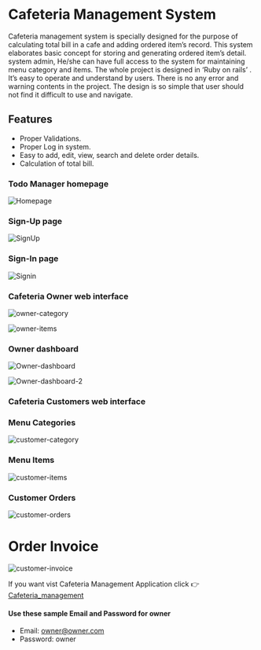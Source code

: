 # Cafeteria Management System

Cafeteria management system is specially designed for the purpose of calculating total bill in a cafe and adding ordered item’s record. This system elaborates basic concept for storing and generating ordered item’s detail. system admin, He/she can have full access to the system for maintaining menu category and items. The whole project is designed in ‘Ruby on rails’ . It’s easy to operate and understand by users. There is no any error and warning contents in the project. The design is so simple that user should not find it difficult to use and navigate.
## Features
* Proper Validations.
* Proper Log in system.
* Easy to add, edit, view, search and delete order details.
* Calculation of total bill.

### Todo Manager homepage
![Homepage](https://user-images.githubusercontent.com/69616308/124827311-833e0b00-df93-11eb-9d47-1f56f9514836.png)

### Sign-Up page

![SignUp](https://user-images.githubusercontent.com/69616308/124827344-905afa00-df93-11eb-9098-2734d6a0e0b9.png)

### Sign-In page

![Signin](https://user-images.githubusercontent.com/69616308/124827402-9f41ac80-df93-11eb-92ef-ee362da4a9c0.png)

### Cafeteria Owner web interface

![owner-category](https://user-images.githubusercontent.com/69616308/124827564-d1530e80-df93-11eb-8a2a-9447fe425ff9.png)

![owner-items](https://user-images.githubusercontent.com/69616308/124827688-ec258300-df93-11eb-8ad9-fbef5a400d3d.png)

### Owner dashboard

![Owner-dashboard](https://user-images.githubusercontent.com/69616308/124827730-fe072600-df93-11eb-81c1-0f24f179a927.png)

![Owner-dashboard-2](https://user-images.githubusercontent.com/69616308/124827796-170fd700-df94-11eb-946d-a65c0c883f6e.png)

### Cafeteria Customers web interface

### Menu Categories
![customer-category](https://user-images.githubusercontent.com/69616308/124828031-5fc79000-df94-11eb-84b4-a2772c1f1850.png)

### Menu Items
![customer-items](https://user-images.githubusercontent.com/69616308/124828108-77067d80-df94-11eb-9d3a-b93553b489dc.png)

### Customer Orders
![customer-orders](https://user-images.githubusercontent.com/69616308/124828186-900f2e80-df94-11eb-8a15-4154e15f80bb.png)

# Order Invoice
![customer-invoice](https://user-images.githubusercontent.com/69616308/124828225-9ef5e100-df94-11eb-8aa4-9dd57d3c215d.png)




If you want vist Cafeteria Management Application click 👉 [Cafeteria_management](https://authentic-dinning.herokuapp.com)

#### Use these sample Email and Password for owner

* Email: owner@owner.com 
* Password: owner


